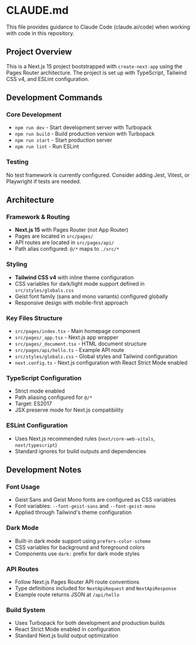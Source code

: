 # CLAUDE.md

This file provides guidance to Claude Code (claude.ai/code) when working with code in this repository.

## Project Overview

This is a Next.js 15 project bootstrapped with `create-next-app` using the Pages Router architecture. The project is set up with TypeScript, Tailwind CSS v4, and ESLint configuration.

## Development Commands

### Core Development
- `npm run dev` - Start development server with Turbopack
- `npm run build` - Build production version with Turbopack
- `npm run start` - Start production server
- `npm run lint` - Run ESLint

### Testing
No test framework is currently configured. Consider adding Jest, Vitest, or Playwright if tests are needed.

## Architecture

### Framework & Routing
- **Next.js 15** with Pages Router (not App Router)
- Pages are located in `src/pages/`
- API routes are located in `src/pages/api/`
- Path alias configured: `@/*` maps to `./src/*`

### Styling
- **Tailwind CSS v4** with inline theme configuration
- CSS variables for dark/light mode support defined in `src/styles/globals.css`
- Geist font family (sans and mono variants) configured globally
- Responsive design with mobile-first approach

### Key Files Structure
- `src/pages/index.tsx` - Main homepage component
- `src/pages/_app.tsx` - Next.js app wrapper
- `src/pages/_document.tsx` - HTML document structure
- `src/pages/api/hello.ts` - Example API route
- `src/styles/globals.css` - Global styles and Tailwind configuration
- `next.config.ts` - Next.js configuration with React Strict Mode enabled

### TypeScript Configuration
- Strict mode enabled
- Path aliasing configured for `@/*`
- Target: ES2017
- JSX preserve mode for Next.js compatibility

### ESLint Configuration
- Uses Next.js recommended rules (`next/core-web-vitals`, `next/typescript`)
- Standard ignores for build outputs and dependencies

## Development Notes

### Font Usage
- Geist Sans and Geist Mono fonts are configured as CSS variables
- Font variables: `--font-geist-sans` and `--font-geist-mono`
- Applied through Tailwind's theme configuration

### Dark Mode
- Built-in dark mode support using `prefers-color-scheme`
- CSS variables for background and foreground colors
- Components use `dark:` prefix for dark mode styles

### API Routes
- Follow Next.js Pages Router API route conventions
- Type definitions included for `NextApiRequest` and `NextApiResponse`
- Example route returns JSON at `/api/hello`

### Build System
- Uses Turbopack for both development and production builds
- React Strict Mode enabled in configuration
- Standard Next.js build output optimization
